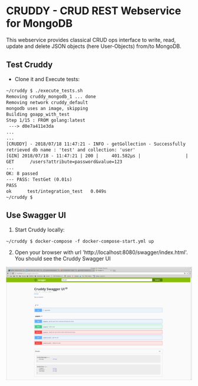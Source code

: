 # CRUDDY - CRUD REST Webservice for MongoDB

This webservice provides classical CRUD ops interface to write, read, update and delete JSON objects (here User-Objects) from/to MongoDB.

## Test Cruddy

- Clone it and Execute tests:

```
~/cruddy $ ./execute_tests.sh
Removing cruddy_mongodb_1 ... done
Removing network cruddy_default
mongodb uses an image, skipping
Building goapp_with_test
Step 1/15 : FROM golang:latest
 ---> d0e7a411e3da
...
...
[CRUDDY] - 2018/07/18 11:47:21 - INFO - getGollection - Successfully retrieved db name : 'test' and collection: 'user'
[GIN] 2018/07/18 - 11:47:21 | 200 |     401.582µs |                 | GET      /users?attribute=password&value=123
...
OK: 8 passed
--- PASS: TestGet (0.01s)
PASS
ok  	test/integration_test	0.049s
~/cruddy $
```

## Use Swagger UI

1. Start Cruddy locally:
```
~/cruddy $ docker-compose -f docker-compose-start.yml up
```

2. Open your browser with url 'http://localhost:8080/swagger/index.html'. You should see the Cruddy Swagger UI

![Alt text](cruddy_swagger_ui.png?raw=true "Screenshot Cruddy Swagger UI")
